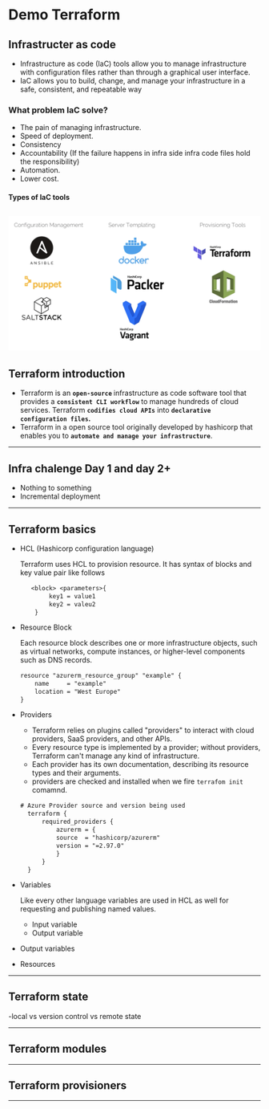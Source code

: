 # Demo Terraform

## Infrastructer as code
* Infrastructure as code (IaC) tools allow you to manage infrastructure with configuration files rather than through a graphical user interface. 
* IaC allows you to build, change, and manage your infrastructure in a safe, consistent, and repeatable way

### What problem IaC solve? 
* The pain of managing infrastructure. 
* Speed of deployment.
* Consistency 
* Accountability (If the failure happens in infra side infra code files hold the responsibility)
* Automation.
* Lower cost.

#### Types of IaC tools 
![IaC tools](https://github.com/kaustubhsonar/Demo.Terraform/blob/2dca1f1f2749bcc5cbd32bc5e1f65ef5410d835c/images/Screenshot%202022-03-22%20at%2012.32.20%20PM.png)
---
## Terraform introduction
* Terraform is an <b>`open-source` </b>infrastructure as code software tool that provides a <b>`consistent CLI workflow`</b> to manage hundreds of cloud services. Terraform <b>`codifies cloud APIs`</b> into <b>`declarative configuration files`.</b>
* Terraform in a open source tool originally developed by hashicorp that enables you to <b>`automate and manage your infrastructure`</b>.

---

## Infra chalenge Day 1 and day 2+
* Nothing to something 
* Incremental deployment

---
## Terraform basics 
- HCL (Hashicorp configuration language)
    <p>Terraform uses HCL to provision resource. It has syntax of blocks and key value pair like follows
    </p>
    
    ```
       <block> <parameters>{
            key1 = value1 
            key2 = valeu2
        }
    ```

- Resource Block
    <p>Each resource block describes one or more infrastructure objects, such as virtual networks, compute instances, or higher-level components such as DNS records.
    </p>

    ```
    resource "azurerm_resource_group" "example" {
        name     = "example"
        location = "West Europe"
    }
    ```
- Providers   
  - Terraform relies on plugins called "providers" to interact with cloud providers, SaaS providers, and other APIs.
  - Every resource type is implemented by a provider; without providers, Terraform can't manage any kind of infrastructure.
  - Each provider has its own documentation, describing its resource types and their arguments.
  - providers are checked and installed when we fire `terrafom init` comamnd.
  
  ```
  # Azure Provider source and version being used
    terraform {
        required_providers {
            azurerm = {
            source  = "hashicorp/azurerm"
            version = "=2.97.0"
            }
        }
    }
  ```
- Variables 
  <p> Like every other language variables are used in HCL as well for requesting and publishing named values.</p>
  
  - Input variable
  - Output variable 
- Output variables 
- Resources 
---
## Terraform state 
-local vs version control vs remote state

---
## Terraform modules 
---
## Terraform provisioners 

---




